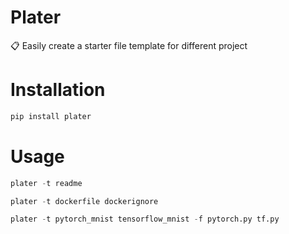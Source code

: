 # Plater

📋 Easily create a starter file template for different project

# Installation

```bash
pip install plater
```

# Usage

```python
plater -t readme

plater -t dockerfile dockerignore

plater -t pytorch_mnist tensorflow_mnist -f pytorch.py tf.py

```